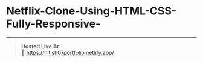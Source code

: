 # Netflix-Clone-Using-HTML-CSS-Fully-Responsive-


---

> **Hosted Live At:**  
> 🔗 https://nitish07portfolio.netlify.app/
